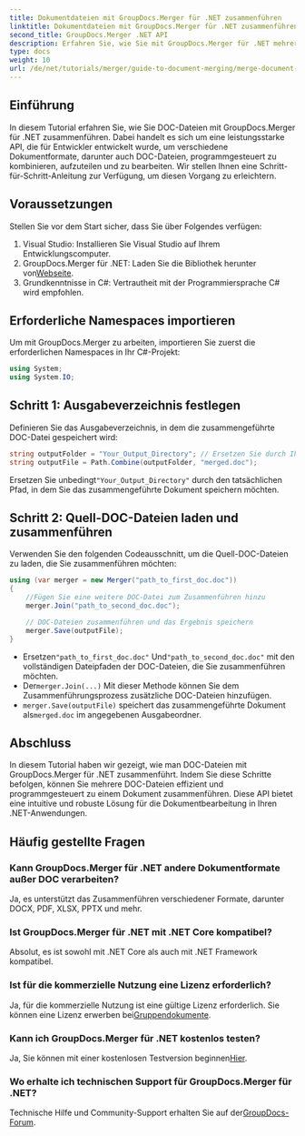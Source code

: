 ```yaml
---
title: Dokumentdateien mit GroupDocs.Merger für .NET zusammenführen
linktitle: Dokumentdateien mit GroupDocs.Merger für .NET zusammenführen
second_title: GroupDocs.Merger .NET API
description: Erfahren Sie, wie Sie mit GroupDocs.Merger für .NET mehrere DOC-Dateien nahtlos zu einem einzigen Dokument zusammenführen. Dieses umfassende Tutorial bietet eine klare Schritt-für-Schritt-Anleitung und behandelt Voraussetzungen, Codeausschnitte und FAQs.
type: docs
weight: 10
url: /de/net/tutorials/merger/guide-to-document-merging/merge-document-files/
---
```

## Einführung

In diesem Tutorial erfahren Sie, wie Sie DOC-Dateien mit GroupDocs.Merger für .NET zusammenführen. Dabei handelt es sich um eine leistungsstarke API, die für Entwickler entwickelt wurde, um verschiedene Dokumentformate, darunter auch DOC-Dateien, programmgesteuert zu kombinieren, aufzuteilen und zu bearbeiten. Wir stellen Ihnen eine Schritt-für-Schritt-Anleitung zur Verfügung, um diesen Vorgang zu erleichtern.

## Voraussetzungen

Stellen Sie vor dem Start sicher, dass Sie über Folgendes verfügen:

1. Visual Studio: Installieren Sie Visual Studio auf Ihrem Entwicklungscomputer.
2.  GroupDocs.Merger für .NET: Laden Sie die Bibliothek herunter von[Webseite](https://releases.groupdocs.com/merger/net/).
3. Grundkenntnisse in C#: Vertrautheit mit der Programmiersprache C# wird empfohlen.

## Erforderliche Namespaces importieren

Um mit GroupDocs.Merger zu arbeiten, importieren Sie zuerst die erforderlichen Namespaces in Ihr C#-Projekt:

```csharp
using System;
using System.IO;
```

## Schritt 1: Ausgabeverzeichnis festlegen

Definieren Sie das Ausgabeverzeichnis, in dem die zusammengeführte DOC-Datei gespeichert wird:

```csharp
string outputFolder = "Your_Output_Directory"; // Ersetzen Sie durch Ihren Pfad
string outputFile = Path.Combine(outputFolder, "merged.doc");
```

 Ersetzen Sie unbedingt`"Your_Output_Directory"` durch den tatsächlichen Pfad, in dem Sie das zusammengeführte Dokument speichern möchten.

## Schritt 2: Quell-DOC-Dateien laden und zusammenführen

Verwenden Sie den folgenden Codeausschnitt, um die Quell-DOC-Dateien zu laden, die Sie zusammenführen möchten:

```csharp
using (var merger = new Merger("path_to_first_doc.doc"))
{
    //Fügen Sie eine weitere DOC-Datei zum Zusammenführen hinzu
    merger.Join("path_to_second_doc.doc");

    // DOC-Dateien zusammenführen und das Ergebnis speichern
    merger.Save(outputFile);
}
```


-  Ersetzen`"path_to_first_doc.doc"` Und`"path_to_second_doc.doc"` mit den vollständigen Dateipfaden der DOC-Dateien, die Sie zusammenführen möchten.
-  Der`merger.Join(...)` Mit dieser Methode können Sie dem Zusammenführungsprozess zusätzliche DOC-Dateien hinzufügen.
- `merger.Save(outputFile)` speichert das zusammengeführte Dokument als`merged.doc` im angegebenen Ausgabeordner.

## Abschluss

In diesem Tutorial haben wir gezeigt, wie man DOC-Dateien mit GroupDocs.Merger für .NET zusammenführt. Indem Sie diese Schritte befolgen, können Sie mehrere DOC-Dateien effizient und programmgesteuert zu einem Dokument zusammenführen. Diese API bietet eine intuitive und robuste Lösung für die Dokumentbearbeitung in Ihren .NET-Anwendungen.

## Häufig gestellte Fragen

### Kann GroupDocs.Merger für .NET andere Dokumentformate außer DOC verarbeiten?

Ja, es unterstützt das Zusammenführen verschiedener Formate, darunter DOCX, PDF, XLSX, PPTX und mehr.

### Ist GroupDocs.Merger für .NET mit .NET Core kompatibel?

Absolut, es ist sowohl mit .NET Core als auch mit .NET Framework kompatibel.

### Ist für die kommerzielle Nutzung eine Lizenz erforderlich?

Ja, für die kommerzielle Nutzung ist eine gültige Lizenz erforderlich. Sie können eine Lizenz erwerben bei[Gruppendokumente](https://purchase.groupdocs.com/buy).

### Kann ich GroupDocs.Merger für .NET kostenlos testen?

 Ja, Sie können mit einer kostenlosen Testversion beginnen[Hier](https://releases.groupdocs.com/).

### Wo erhalte ich technischen Support für GroupDocs.Merger für .NET?

 Technische Hilfe und Community-Support erhalten Sie auf der[GroupDocs-Forum](https://forum.groupdocs.com/c/merger/32).